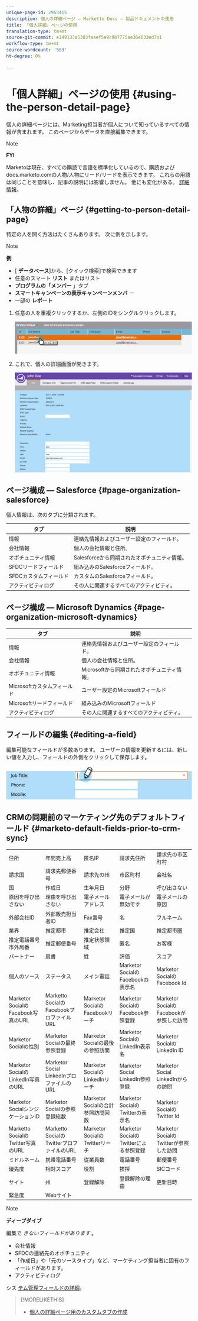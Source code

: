 ```yaml
---
unique-page-id: 2953415
description: 個人の詳細ページ — Marketto Docs — 製品ドキュメントの使用
title: 「個人詳細」ページの使用
translation-type: tm+mt
source-git-commit: e149133a5383faaef5e9c9b7775ae36e633ed7b1
workflow-type: tm+mt
source-wordcount: '583'
ht-degree: 0%

---
```



# 「個人詳細」ページの使用 {#using-the-person-detail-page}

個人の詳細ページには、Marketing担当者が個人について知っているすべての情報が含まれます。 このページからデータを直接編集できます。

>[!NOTE]
>
>**FYI**
>
>Marketoは現在、すべての購読で言語を標準化しているので、購読およびdocs.marketo.comの人物/人物にリード/リードを表示できます。 これらの用語は同じことを意味し、記事の説明には影響しません。 他にも変化がある。 [詳細情報](http://docs.marketo.com/display/DOCS/Updates+to+Marketo+Terminology)。

## 「人物の詳細」ページ {#getting-to-person-detail-page}

特定の人を開く方法はたくさんあります。 次に例を示します。

>[!NOTE]
>
>**例**
>
>* [ **データベース**]から、[クイック検索]で検索できます
>* 任意のスマート **リスト** またはリスト
>* **プログラムの「メンバー** 」タブ
>* **スマートキャンペーンの表示キャンペーンメンバ** ー
>* 一部の **レポート**

>



1. 任意の人を重複クリックするか、左側のIDをシングルクリックします。

   ![](assets/one-1.png)

1. これで、個人の詳細画面が開きます。

   ![](assets/two-5.png)

## ページ構成 — Salesforce {#page-organization-salesforce}

個人情報は、次のタブに分類されます。

| タブ | 説明 |
|---|---|
| 情報 | 連絡先情報およびユーザー設定のフィールド。 |
| 会社情報 | 個人の会社情報と住所。 |
| オポチュニティ情報 | Salesforceから同期されたオポチュニティ情報。 |
| SFDCリードフィールド | 組み込みのSalesforceフィールド。 |
| SFDCカスタムフィールド | カスタムのSalesforceフィールド。 |
| アクティビティログ | その人に関連するすべてのアクティビティ。 |

## ページ構成 — Microsoft Dynamics {#page-organization-microsoft-dynamics}

| タブ | 説明 |
|---|---|
| 情報 | 連絡先情報およびユーザー設定のフィールド。 |
| 会社情報 | 個人の会社情報と住所。 |
| オポチュニティ情報 | Microsoftから同期されたオポチュニティ情報。 |
| Microsoftカスタムフィールド | ユーザー設定のMicrosoftフィールド |
| Microsoftリードフィールド | 組み込みのMicrosoftフィールド |
| アクティビティログ | その人に関連するすべてのアクティビティ。 |

## フィールドの編集 {#editing-a-field}

編集可能なフィールドが多数あります。 ユーザーの情報を更新するには、新しい値を入力し、フィールドの外側をクリックして保存します。

![](assets/image2015-2-27-11-3a14-3a2.png)

## CRMの同期前のマーケティング先のデフォルトフィールド {#marketo-default-fields-prior-to-crm-sync}

|  |  |  |  |  |
|---|---|---|---|---|
| 住所 | 年間売上高 | 匿名IP | 請求先住所 | 請求先の市区町村 |
| 請求国 | 請求先郵便番号 | 請求先の州 | 市区町村 | 会社名 |
| 国 | 作成日 | 生年月日 | 分野 | 呼び出さない |
| 原因を呼び出さない | 理由を呼び出さない | 電子メールアドレス | 電子メールが無効です | 電子メールの原因 |
| 外部会社ID | 外部販売担当者ID | Fax番号 | 名 | フルネーム |
| 業界 | 推定都市 | 推定会社 | 推定国 | 推定都市圏 |
| 推定電話番号市外局番 | 推定郵便番号 | 推定状態領域 | 匿名 | お客様 |
| パートナー | 肩書 | 姓 | 評価 | スコア |
| 個人のソース | ステータス | メイン電話 | Marketor SocialのFacebookの表示名 | Marketor SocialのFacebook Id |
| Marketor SocialのFacebook写真のURL | Marketto SocialのFacebookプロファイルURL | Marketor SocialのFacebookリーチ | Marketor SocialのFacebook参照登録 | Marketor SocialのFacebookが参照した訪問 |
| Marketor Socialの性別 | Marketor Socialの最終参照登録 | Marketor Socialの最後の参照訪問 | Marketor SocialのLinkedIn表示名 | Marketor SocialのLinkedIn ID |
| Marketor SocialのLinkedIn写真のURL | Marketor Social LinkedInプロファイルのURL | Marketor SocialのLinkedInリーチ | Marketor Social LinkedIn参照登録 | Marketor Social LinkedInからの訪問 |
| Marketor SocialシンジケーションID | Marketor Socialの参照登録総数 | Marketor Socialの合計参照訪問回数 | Marketor SocialのTwitterの表示名 | Marketor SocialのTwitter Id |
| Marketto SocialのTwitter写真のURL | Marketto SocialのTwitterプロファイルのURL | Marketor SocialのTwitterリーチ | Marketor SocialのTwitterによる参照登録 | Marketor SocialのTwitterが参照した訪問 |
| ミドルネーム | 携帯電話番号 | 従業員数 | 電話番号 | 郵便番号 |
| 優先度 | 相対スコア | 役割 | 挨拶 | SICコード |
| サイト | 州 | 登録解除 | 登録解除の理由 | 更新日時 |
| 緊急度 | Webサイト |  |  |  |

>[!NOTE]
>
>**ディープダイブ**
>
>編集で *きないフィールドがあります* 。
>
>* 会社情報
>* SFDCの連絡先のオポチュニティ
>* 「作成日」や「元のソースタイプ」など、マーケティング担当者に固有のフィールドがあります。
>* アクティビティログ

>
>
シス [テム管理フィールドの詳細](../../../../product-docs/administration/field-management/understanding-system-managed-fields.md)。

>[!MORELIKETHIS]
>
>* [個人の詳細ページ用のカスタムタブの作成](../../../../product-docs/administration/settings/creating-a-custom-tab-for-the-person-detail-page.md)

>



